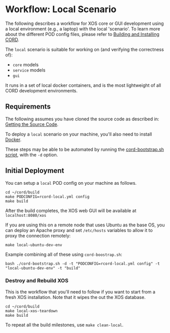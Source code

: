 # Workflow: Local Scenario

The following describes a workflow for XOS core or GUI development using a
local environment (e.g., a laptop) with the local 'scenario'. To learn more
about the different POD config files, please refer to [Building and Installing
CORD](/install.md#included-scenarios).

The `local` scenario is suitable for working on (and verifying the correctness
of):

- `core` models
- `service` models
- `gui`

It runs in a set of local docker containers, and is the most lightweight of all
CORD development environments.

## Requirements

The following assumes you have cloned the source code as described in: [Getting
the Source Code](/getting_the_code.md).

To deploy a `local` scenario on your machine, you'll also need to install
[Docker](https://www.docker.com/community-edition).

These steps may be able to be automated by running the [cord-bootstrap.sh
script](/install.md#cord-bootstrapsh-script), with the `-d` option.

## Initial Deployment

You can setup a `local` POD config on your machine as follows.

```
cd ~/cord/build
make PODCONFIG=rcord-local.yml config
make build
```

After the build completes, the XOS web GUI will be available at
`localhost:8080/xos`

If you are using this on a remote node that uses Ubuntu as the base OS, you can
deploy an Apache proxy and set `/etc/hosts` variables to allow it to proxy the
connection remotely:

```
make local-ubuntu-dev-env
```

Example combining all of these using `cord-boostrap.sh`:

```
bash ./cord-bootstrap.sh -d -t "PODCONFIG=rcord-local.yml config" -t "local-ubuntu-dev-env" -t "build"
```

### Destroy and Rebuild XOS

This is the workflow that you'll need to follow if you want to start from a
fresh XOS installation. Note that it wipes the out the XOS database.

```
cd ~/cord/build
make local-xos-teardown
make build
```

To repeat all the build milestones, use `make clean-local`.

